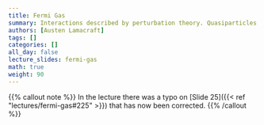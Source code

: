 ```yaml
---
title: Fermi Gas
summary: Interactions described by perturbation theory. Quasiparticles. Landau Fermi liquid.
authors: [Austen Lamacraft]
tags: []
categories: []
all_day: false
lecture_slides: fermi-gas
math: true
weight: 90
---
```


{{% callout note %}}
In the lecture there was a typo on [Slide 25]({{< ref "lectures/fermi-gas#225" >}}) that has now been corrected. 
{{% /callout %}}
